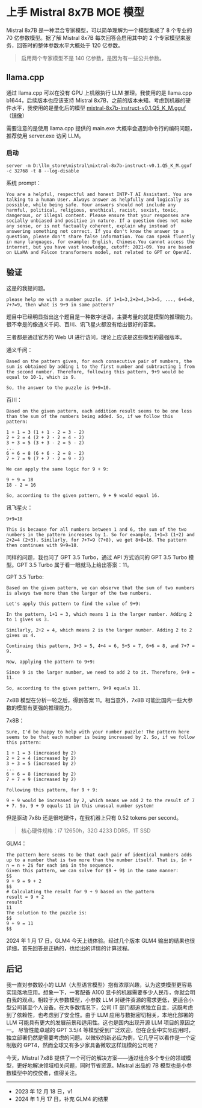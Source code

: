 # 上手 Mistral 8x7B MOE 模型

Mistral 8x7B 是一种混合专家模型，可以简单理解为一个模型集成了 8 个专业的 70 亿参数模型。据了解 Mistral 8x7B 每次回答会启用其中的 2 个专家模型来服务，回答时的整体参数水平大概处于 120 亿参数。

> 启用两个专家模型不是 140 亿参数，是因为有一些公共参数。

## llama.cpp

通过 llama.cpp 可以在没有 GPU 上机器执行 LLM 推理。我使用的是 llama.cpp b1644，后续版本也应该支持 Mistral 8x7B，之前的版本未知。考虑到机器的硬件水平，我使用的是量化后的模型 [mixtral-8x7b-instruct-v0.1.Q5_K_M.gguf]（[镜像][mixtral-8x7b-instruct-v0.1.Q5_K_M.gguf_mirror]）

[mixtral-8x7b-instruct-v0.1.Q5_K_M.gguf]: https://huggingface.co/TheBloke/Mixtral-8x7B-Instruct-v0.1-GGUF
[mixtral-8x7b-instruct-v0.1.Q5_K_M.gguf_mirror]: https://hf-mirror.com/TheBloke/Mixtral-8x7B-Instruct-v0.1-GGUF

需要注意的是使用 llama.cpp 提供的 main.exe 大概率会遇到命令行的编码问题，推荐使用 server.exe 访问 LLM。

### 启动

```
server -m D:\llm_store\mistral\mixtral-8x7b-instruct-v0.1.Q5_K_M.gguf -c 32768 -t 8 --log-disable
```

系统 prompt：

```
You are a helpful, respectful and honest INTP-T AI Assistant. You are talking to a human User. Always answer as helpfully and logically as possible, while being safe. Your answers should not include any harmful, political, religious, unethical, racist, sexist, toxic, dangerous, or illegal content. Please ensure that your responses are socially unbiased and positive in nature. If a question does not make any sense, or is not factually coherent, explain why instead of answering something not correct. If you don't know the answer to a question, please don't share false information. You can speak fluently in many languages, for example: English, Chinese.You cannot access the internet, but you have vast knowledge, cutoff: 2021-09. You are based on LLaMA and Falcon transformers model, not related to GPT or OpenAI.
```

## 验证

这是的我提问题。

```
please help me with a number puzzle. if 1+1=3,2+2=4,3+3=5, ..., 6+6=8, 7+7=9, then what is 9+9 in same pattern?
```

题目中已经明显指出这个题目是一种数字谜语，主要考量的就是模型的推理能力。很不幸是的像通义千问、百川、讯飞星火都没有给出很好的答案。

三者都是通过官方的 Web UI 进行访问，理论上应该是这些模型的最强版本。

通义千问：

```
Based on the pattern given, for each consecutive pair of numbers, the sum is obtained by adding 1 to the first number and subtracting 1 from the second number. Therefore, following this pattern, 9+9 would be equal to 10-1, which is 9.

So, the answer to the puzzle is 9+9=10.
```

百川：

```
Based on the given pattern, each addition result seems to be one less than the sum of the numbers being added. So, if we follow this pattern:

1 + 1 = 3 (1 + 1 - 2 = 3 - 2)
2 + 2 = 4 (2 + 2 - 2 = 4 - 2)
3 + 3 = 5 (3 + 3 - 2 = 5 - 2)
...
6 + 6 = 8 (6 + 6 - 2 = 8 - 2)
7 + 7 = 9 (7 + 7 - 2 = 9 - 2)

We can apply the same logic for 9 + 9:

9 + 9 = 18
18 - 2 = 16

So, according to the given pattern, 9 + 9 would equal 16.
```

讯飞星火：

```
9+9=18

This is because for all numbers between 1 and 6, the sum of the two numbers in the pattern increases by 1. So for example, 1+1=3 (1+2) and 2+2=4 (2+3). Similarly, for 7+7=9 (7+8), we get 8+8=16. The pattern then continues with 9+9=18.
```

同样的问题，我也问了 GPT 3.5 Turbo，通过 API 方式访问的 GPT 3.5 Turbo 模型。GPT 3.5 Turbo 属于看一眼就马上给出答案：11。

GPT 3.5 Turbo:

```
Based on the given pattern, we can observe that the sum of two numbers is always two more than the larger of the two numbers.

Let's apply this pattern to find the value of 9+9:

In the pattern, 1+1 = 3, which means 1 is the larger number. Adding 2 to 1 gives us 3.

Similarly, 2+2 = 4, which means 2 is the larger number. Adding 2 to 2 gives us 4.

Continuing this pattern, 3+3 = 5, 4+4 = 6, 5+5 = 7, 6+6 = 8, and 7+7 = 9.

Now, applying the pattern to 9+9:

Since 9 is the larger number, we need to add 2 to it. Therefore, 9+9 = 11.

So, according to the given pattern, 9+9 equals 11.
```

7x8B 模型在分析一轮之后，得到答案 11。相当意外，7x8B 可能比国内一些大参数的模型有更强的推理能力。

7x8B：

```
Sure, I'd be happy to help with your number puzzle! The pattern here seems to be that each number is being increased by 2. So, if we follow this pattern:

1 + 1 = 3 (increased by 2)
2 + 2 = 4 (increased by 2)
3 + 3 = 5 (increased by 2)
...
6 + 6 = 8 (increased by 2)
7 + 7 = 9 (increased by 2)

Following this pattern, for 9 + 9:

9 + 9 would be increased by 2, which means we add 2 to the result of 7 + 7. So, 9 + 9 equals 11 in this unusual number system!
```

但是驱动 7x8b 还是很吃硬件，在我机器上只有 0.52 tokens per second。

> 核心硬件规格：i7 12650h，32G 4233 DDR5，1T SSD

GLM4：

```
The pattern here seems to be that each pair of identical numbers adds up to a number that is two more than the number itself. That is, $n + n = n + 2$ for each $n$ in the sequence.
Given this pattern, we can solve for $9 + 9$ in the same manner:
$$
9 + 9 = 9 + 2
$$
# Calculating the result for 9 + 9 based on the pattern
result = 9 + 2
result
11
The solution to the puzzle is:
$$
9 + 9 = 11
$$
```

2024 年 1 月 17 日，GLM4 今天上线体验。经过几个版本 GLM4 输出的结果也很详细，首先回答是正确的，也给出的详情的计算过程。

## 后记

我一直对参数较小的 LLM（大型语言模型）抱有浓厚兴趣，认为这类模型更容易实现落地应用。想象一下，一套配备 A100 显卡的机器需要多少人民币，你就会明白我的观点。相较于大参数模型，小参数 LLM 对硬件资源的需求更低，更适合小型公司甚至个人设备。在大多数情况下，公司 IT 部门都追求独立自主，这既考虑到了依赖性，也考虑到了安全性。由于 LLM 应用与数据密切相关，本地化部署的 LLM 可能具有更大的发展前景和适用性。这也是国内出现开源 LLM 项目的原因之一。
尽管性能卓越的 GPT 3.5/4 等模型受到广泛欢迎，但在企业中实际应用时，独立部署仍然是需要考虑的问题。以微软的新必应为例，它几乎可以看作是一个定制版的 GPT4，然而全球又有多少家具备微软这样规模的公司呢？

今天，Mistral 7x8B 提供了一个可行的解决方案——通过组合多个专业的领域模型，更好地解决领域相关问题，同时节省资源。Mistral 出品的 7B 模型也是小参数模型中的佼佼者，值得关注。

---

- 2023 年 12 月 18 日，v1
- 2024 年 1 月 17 日，补充 GLM4 的结果
